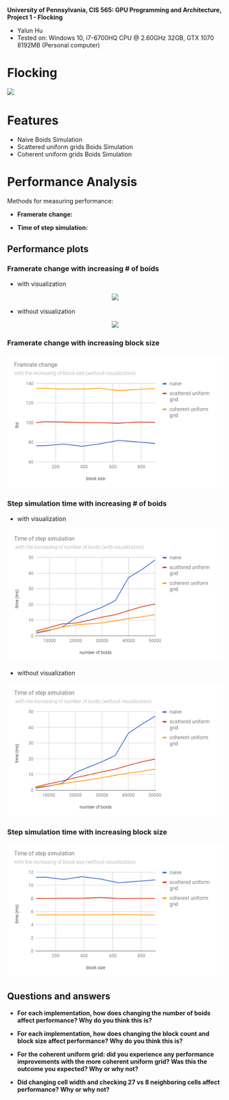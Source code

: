 **University of Pennsylvania, CIS 565: GPU Programming and Architecture,
Project 1 - Flocking**

* Yalun Hu
* Tested on: Windows 10, i7-6700HQ CPU @ 2.60GHz 32GB, GTX 1070 8192MB (Personal computer)

# Flocking

![](images/flock.gif)

# Features

* Naive Boids Simulation
* Scattered uniform grids Boids Simulation
* Coherent uniform grids Boids Simulation

# Performance Analysis

Methods for measuring performance:

* **Framerate change:**  

* **Time of step simulation:**


## Performance plots

### Framerate change with increasing # of boids

* with visualization

<p align="center">
  <img src="images/fps-boids-visual">
</p>

* without visualization

<p align="center">
  <img src="images/fps-boids-nonvisual">
</p>

### Framerate change with increasing block size

<p align="center">
  <img src="images/fps-block-nonvisual.png">
</p>

### Step simulation time with increasing # of boids

* with visualization

<p align="center">
  <img src="images/time-boids-visual.png">
</p>

* without visualization

<p align="center">
  <img src="images/time-boids-nonvisual.png">
</p>

### Step simulation time with increasing block size

<p align="center">
  <img src="images/time-block-nonvisual.png">
</p>

## Questions and answers

* **For each implementation, how does changing the number of boids affect performance? Why do you think this is?**



* **For each implementation, how does changing the block count and block size affect performance? Why do you think this is?**



* **For the coherent uniform grid: did you experience any performance improvements with the more coherent uniform grid? Was this the outcome you expected? Why or why not?**



* **Did changing cell width and checking 27 vs 8 neighboring cells affect performance? Why or why not?**
